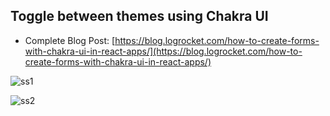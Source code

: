 ## Toggle between themes using Chakra UI

- Complete Blog Post: [https://blog.logrocket.com/how-to-create-forms-with-chakra-ui-in-react-apps/](https://blog.logrocket.com/how-to-create-forms-with-chakra-ui-in-react-apps/)

![ss1](https://i.imgur.com/92PrFHi.png)

![ss2](https://i.imgur.com/Mx7cgNx.gif)
